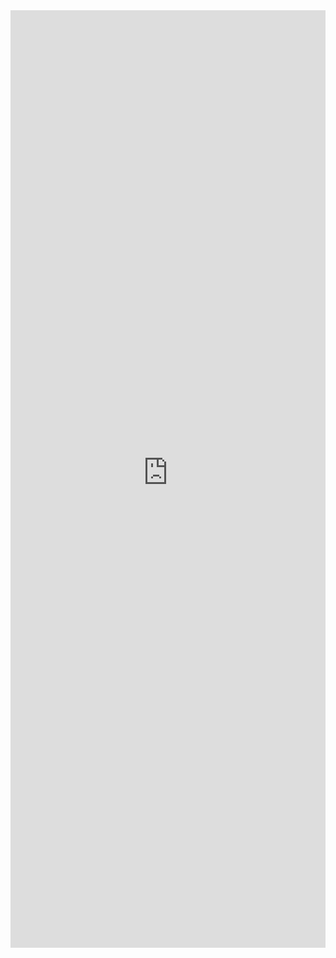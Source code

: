 <iframe 
    title='Nav Examples'
    src='https://fabricweb.z5.web.core.windows.net/pr-deploy-site/refs/pull/9333/merge/fabric-website-resources/dist/index.html#/examples/nav?docsExample=true'
    frameborder='no'
    height='1500'
    style='width: 100%;'
>